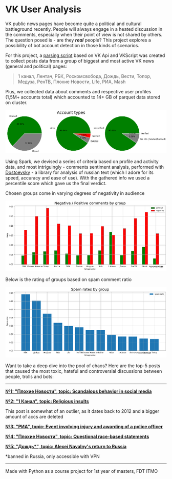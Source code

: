 # VK User Analysis

VK public news pages have become quite a political and cultural battleground recently.
People will always engage in a heated discussion in the comments,
especially when their point of view is not shared by others. The 
question posed is - are they ***real*** people?
This project explores a possibility of bot account detection in 
those kinds of scenarios.

For this project, a [parsing script](https://github.com/stas1f1/VK-User-Analysis/blob/main/Parser_for_VK.ipynb)
based on VK Api and VKScript was created to collect posts data from 
a group of biggest and most active VK news (general and political) pages:

>1 канал, Лентач, РБК, Роскомсвобода, Дождь, Вести, Топор, Медуза, РенТВ, Плохие Новости, Life, РИА, Mash

Plus, we collected data about comments and respective user profiles (1,5M+ accounts total)
which accounted to 14+ GB of parquet data stored on cluster.

<p align="center">
  <img src="https://github.com/stas1f1/VK-User-Analysis/blob/main/acctypes.png" width="800" title="hover text">
</p>

Using Spark, we devised a series of criteria based on profile and 
activity data, and most intriguingly - comments sentiment analysis, 
performed with [Dostoevsky](https://github.com/bureaucratic-labs/dostoevsky) - a library for analysis of russian text (which I adore for its speed, accuracy and ease of use). With the gathered info we used a percentile score which gave us the final verdict.

Chosen groups come in varying degrees of negativity in audience

<p align="center">
  <img src="https://github.com/stas1f1/VK-User-Analysis/blob/main/pos_neg.png" width="800" title="hover text">
</p>

Below is the rating of groups based on spam comment ratio

<p align="center">
  <img src="https://github.com/stas1f1/VK-User-Analysis/blob/main/spamrates.png" width="800" title="hover text">
</p>

Want to take a deep dive into the pool of chaos? Here are the top-5 posts that caused the most toxic, hateful and controversial discussions between people, trolls and bots:

---

**[№1: "Плохие Новости", topic: Scandalous behavior in social media](https://vk.com/public150709625?w=wall-150709625_8236914)**





**[№2: "1 Канал", topic: Religious insults](https://vk.com/public25380626?w=wall-25380626_79652)**

This post is somewhat of an outlier, as it dates back to 2012 and a bigger amount of accs are deleted





**[№3: "РИА", topic: Event involving injury and awarding of a police officer](https://vk.com/public15755094?w=wall-15755094_33153186)**





**[№4: "Плохие Новости", topic: Questional race-based statements](https://vk.com/public150709625?w=wall-150709625_9340121)**





**[№5: "Дождь\*", topic: Alexei Navalny's return to Russia](https://vk.com/public17568841?w=wall-17568841_6400781)**

*banned in Russia, only accessible with VPN




---


Made with Python as a course project for 1st year of masters, FDT ITMO

